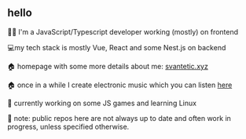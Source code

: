 ## hello

👨‍🦱 I'm a JavaScript/Typescript developer working (mostly) on frontend

💻my tech stack is mostly Vue, React and some Nest.js on backend

🏠 homepage with some more details about me: [svantetic.xyz](https://svantetic.xyz)

🏠 once in a while I create electronic music which you can listen [here](https://open.spotify.com/artist/67D4j0VZj7aRnfKZyW5WJx?si=uat7XY8xS1WrUkZ4CJws3g)

🤔 currently working on some JS games and learning Linux

💁 note: public repos here are not always up to date and often work in progress, unless specified otherwise.

